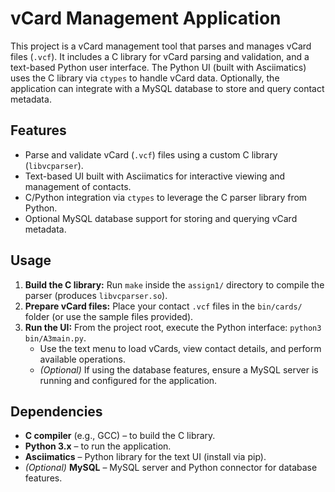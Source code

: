 <!--
 Copyright 2025 daman

 Licensed under the Apache License, Version 2.0 (the "License");
 you may not use this file except in compliance with the License.
 You may obtain a copy of the License at

     https://www.apache.org/licenses/LICENSE-2.0

 Unless required by applicable law or agreed to in writing, software
 distributed under the License is distributed on an "AS IS" BASIS,
 WITHOUT WARRANTIES OR CONDITIONS OF ANY KIND, either express or implied.
 See the License for the specific language governing permissions and
 limitations under the License.
-->


# vCard Management Application

This project is a vCard management tool that parses and manages vCard files (`.vcf`). It includes a C library for vCard parsing and validation, and a text-based Python user interface. The Python UI (built with Asciimatics) uses the C library via `ctypes` to handle vCard data. Optionally, the application can integrate with a MySQL database to store and query contact metadata.

## Features
- Parse and validate vCard (`.vcf`) files using a custom C library (`libvcparser`).
- Text-based UI built with Asciimatics for interactive viewing and management of contacts.
- C/Python integration via `ctypes` to leverage the C parser library from Python.
- Optional MySQL database support for storing and querying vCard metadata.

## Usage
1. **Build the C library:** Run `make` inside the `assign1/` directory to compile the parser (produces `libvcparser.so`).
2. **Prepare vCard files:** Place your contact `.vcf` files in the `bin/cards/` folder (or use the sample files provided).
3. **Run the UI:** From the project root, execute the Python interface: `python3 bin/A3main.py`.
    - Use the text menu to load vCards, view contact details, and perform available operations.
    - *(Optional)* If using the database features, ensure a MySQL server is running and configured for the application.

## Dependencies
- **C compiler** (e.g., GCC) – to build the C library.
- **Python 3.x** – to run the application.
- **Asciimatics** – Python library for the text UI (install via pip).
- *(Optional)* **MySQL** – MySQL server and Python connector for database features.
